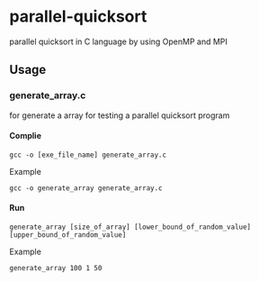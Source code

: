 # parallel-quicksort
parallel quicksort in C language by using OpenMP and MPI 

## Usage
### generate_array.c
for generate a array for testing a parallel quicksort program
#### Complie
```
gcc -o [exe_file_name] generate_array.c
```
Example
```
gcc -o generate_array generate_array.c
```
#### Run
```
generate_array [size_of_array] [lower_bound_of_random_value] [upper_bound_of_random_value]
```
Example
```
generate_array 100 1 50
```

